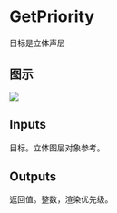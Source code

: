 # GetPriority

目标是立体声层

## 图示

![]($-20221218-18274287.png)

## Inputs

目标。立体图层对象参考。 

## Outputs

返回值。整数，渲染优先级。
